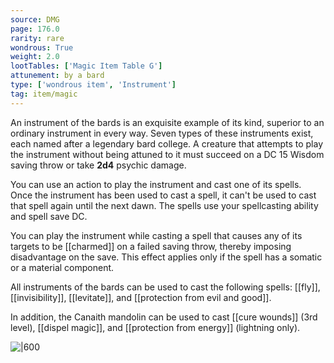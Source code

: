 ```yaml
---
source: DMG
page: 176.0
rarity: rare
wondrous: True
weight: 2.0
lootTables: ['Magic Item Table G']
attunement: by a bard
type: ['wondrous item', 'Instrument']
tag: item/magic
---
```


An instrument of the bards is an exquisite example of its kind, superior to an ordinary instrument in every way. Seven types of these instruments exist, each named after a legendary bard college. A creature that attempts to play the instrument without being attuned to it must succeed on a DC 15 Wisdom saving throw or take **2d4** psychic damage.

You can use an action to play the instrument and cast one of its spells. Once the instrument has been used to cast a spell, it can't be used to cast that spell again until the next dawn. The spells use your spellcasting ability and spell save DC.

You can play the instrument while casting a spell that causes any of its targets to be [[charmed]] on a failed saving throw, thereby imposing disadvantage on the save. This effect applies only if the spell has a somatic or a material component.

All instruments of the bards can be used to cast the following spells: [[fly]], [[invisibility]], [[levitate]], and [[protection from evil and good]].

In addition, the Canaith mandolin can be used to cast [[cure wounds]] (3rd level), [[dispel magic]], and [[protection from energy]] (lightning only).


![|600](https://5e.tools/img/items/DMG/Instrument%20of%20the%20Bards,%20Canaith%20Mandolin.jpg)